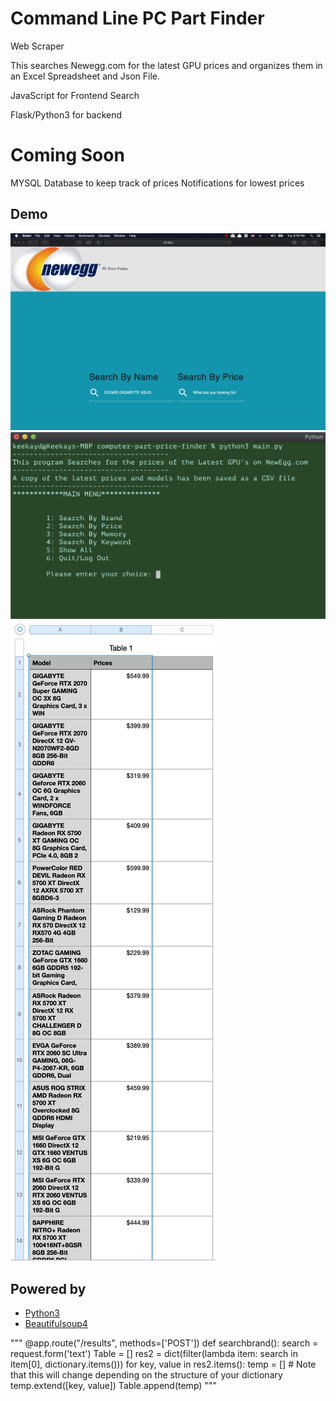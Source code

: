 # Command Line PC Part Finder 
Web Scraper


This searches Newegg.com for the latest GPU prices and organizes them in an Excel Spreadsheet and Json File.

JavaScript for Frontend Search

Flask/Python3 for backend

# Coming Soon 
MYSQL Database to keep track of prices
Notifications for lowest prices


##  Demo

![Iterm](./page.png "Flask Front End")
![Iterm](./screenshot2.png "Terminal Output")
![Numbers](./screenshot.png "CSV/Excel File Output")




## Powered by

- [Python3](http://python.org)
- [Beautifulsoup4](https://pypi.org/project/beautifulsoup4/)





""" @app.route("/results", methods=['POST'])
def searchbrand():
    search = request.form('text')
    Table = []
    res2 = dict(filter(lambda item: search in item[0], dictionary.items()))
    for key, value in res2.items():
        temp = []
        # Note that this will change depending on the structure of your dictionary
        temp.extend([key, value])
        Table.append(temp)
 """